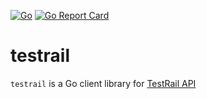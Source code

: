 [![Go](https://github.com/qba73/testrail/actions/workflows/go.yml/badge.svg?branch=main)](https://github.com/qba73/testrail/actions/workflows/go.yml)
[![Go Report Card](https://goreportcard.com/badge/github.com/qba73/testrail)](https://goreportcard.com/report/github.com/qba73/testrail)

# testrail
```testrail``` is a Go client library for [TestRail API](https://www.gurock.com/testrail/docs/api/)
